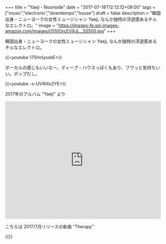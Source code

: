 +++
title = "Yaeji - Noonside"
date = "2017-07-18T12:12:12+09:00"
tags = ["music","electronic","downtempo","house"]
draft = false
description = "韓国出身・ニューヨークの女性ミュージシャン Yaeji, なんか独特の浮遊感あるチルなエレクトロ。"
image = "https://images-fe.ssl-images-amazon.com/images/I/510OrcEV9JL._SS500.jpg"
+++

韓国出身・ニューヨークの女性ミュージシャン Yaeji, なんか独特の浮遊感あるチルなエレクトロ。

{{<youtube 175HclysxbE>}}

ボーカルの感じもいいなー。ディープ・ハウスっぽくもあり、フワっと気持ちいい。ポップだし。

{{<youtube -s-UVW4x2YE>}}

2017年のアルバム "Yaeji" より

<iframe src="https://open.spotify.com/embed/album/0YO6XyVs6lvPeknLqOfWZY" width="100%" height="380" frameborder="0" allowtransparency="true"></iframe>

こちらは 2017/7月リリースの新曲 "Therapy"

{{<youtube eRV1Dzqj1gU>}}
